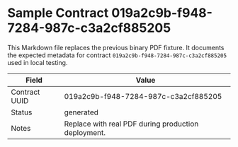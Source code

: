 # Sample Contract 019a2c9b-f948-7284-987c-c3a2cf885205

This Markdown file replaces the previous binary PDF fixture. It documents the expected metadata for contract `019a2c9b-f948-7284-987c-c3a2cf885205` used in local testing.

| Field | Value |
| --- | --- |
| Contract UUID | 019a2c9b-f948-7284-987c-c3a2cf885205 |
| Status | generated |
| Notes | Replace with real PDF during production deployment. |

